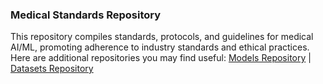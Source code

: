 ### Medical Standards Repository
This repository compiles standards, protocols, and guidelines for medical AI/ML, promoting adherence to industry standards and ethical practices. Here are additional repositories you may find useful: [Models Repository](https://github.com/GlobalHealthAI/ModelLibrary) | [Datasets Repository](https://github.com/GlobalHealthAI/DataHub)
